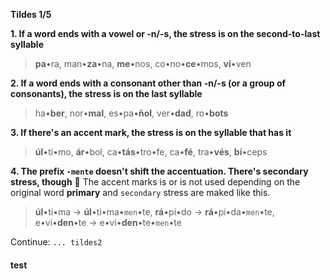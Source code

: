 **Tildes 1/5**



**1. If a word ends with a vowel or -n/-s, the stress is on the second-to-last syllable**


> **pa**•ra, man•**za**•na, **me**•nos, co•no•**ce**•mos, **vi**•ven



**2. If a word ends with a consonant other than -n/-s (or a group of consonants), the stress is on the last syllable**


> ha•**ber**, nor•**mal**, es•pa•**ñol**, ver•**dad**, ro•**bots**



**3. If there's an accent mark, the stress is on the syllable that has it**


> **úl**•ti•mo, **ár**•bol, ca•**tás**•tro•fe, ca•**fé**, tra•**vés**, **bí**•ceps 



**4. The prefix `-mente` doesn't shift the accentuation. There's secondary stress, though**
:large_orange_diamond: The accent marks is or is not used depending on the original word **primary** and `secondary` stress are maked like this.
> **úl**•ti•ma → **úl**•ti•ma•`men`•te, **rá**•pi•do → **rá**•pi•da•`men`•te, e•vi•**den**•te → e•vi•**den**•te•`men`•te


Continue: `... tildes2`

#### test

